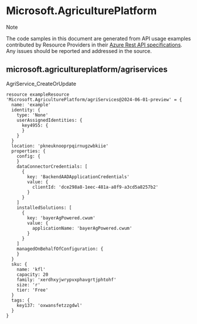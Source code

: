 # Microsoft.AgriculturePlatform
  
> [!NOTE]
> The code samples in this document are generated from API usage examples contributed by Resource Providers in their [Azure Rest API specifications](https://github.com/Azure/azure-rest-api-specs). Any issues should be reported and addressed in the source.


## microsoft.agricultureplatform/agriservices

AgriService_CreateOrUpdate
```bicep
resource exampleResource 'Microsoft.AgriculturePlatform/agriServices@2024-06-01-preview' = {
  name: 'example'
  identity: {
    type: 'None'
    userAssignedIdentities: {
      key4955: {
      }
    }
  }
  location: 'pkneuknooprpqirnugzwbkiie'
  properties: {
    config: {
    }
    dataConnectorCredentials: [
      {
        key: 'BackendAADApplicationCredentials'
        value: {
          clientId: 'dce298a8-1eec-481a-a8f9-a3cd5a8257b2'
        }
      }
    ]
    installedSolutions: [
      {
        key: 'bayerAgPowered.cwum'
        value: {
          applicationName: 'bayerAgPowered.cwum'
        }
      }
    ]
    managedOnBehalfOfConfiguration: {
    }
  }
  sku: {
    name: 'kfl'
    capacity: 20
    family: 'xerdhxyjwrypvxphavgrtjphtohf'
    size: 'r'
    tier: 'Free'
  }
  tags: {
    key137: 'oxwansfetzzgdwl'
  }
}
```
